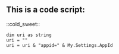 ## This is a code script:

::cold_sweet::

```vbscript
dim uri as string
uri = ""
uri = uri & "appid=" & My.Settings.AppId
```